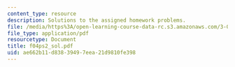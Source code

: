 ```yaml
---
content_type: resource
description: Solutions to the assigned homework problems.
file: /media/https%3A/open-learning-course-data-rc.s3.amazonaws.com/3-012-fundamentals-of-materials-science-fall-2005/ae662b11d83839497eea21d9810fe398_f04ps2_sol.pdf
file_type: application/pdf
resourcetype: Document
title: f04ps2_sol.pdf
uid: ae662b11-d838-3949-7eea-21d9810fe398
---
```

